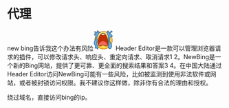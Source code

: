 # 代理



new bing告诉我这个办法有风险![[大哭]](代理.assets/2caafee2e5db4db72104650d87810cc2c123fc86.png@48w_48h.webp)
Header Editor是一款可以管理浏览器请求的插件，可以修改请求头、响应头、重定向请求、取消请求1 2。NewBing是一个新的Bing网站，提供了更可靠、更全面的搜索结果和答案3 4。在中国大陆通过Header Editor访问NewBing可能有一些风险，比如被监测到使用非法软件或网站，或者被封锁访问权限。我不建议你这样做，除非你有合法的理由和授权。





绕过域名，直接访问bing的ip。